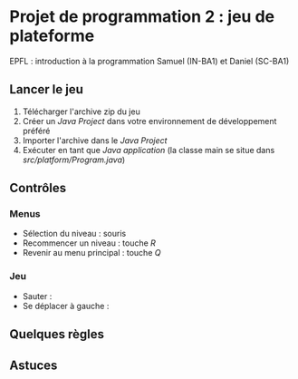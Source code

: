 Projet de programmation 2 : jeu de plateforme
=============================================
EPFL : introduction à la programmation
Samuel (IN-BA1) et Daniel (SC-BA1)

Lancer le jeu
-------------
1. Télécharger l'archive zip du jeu
2. Créer un _Java Project_ dans votre environnement de développement préféré
3. Importer l'archive dans le _Java Project_ 
4. Exécuter en tant que _Java application_ (la classe main se situe dans _src/platform/Program.java_)

Contrôles
---------
### Menus
- Sélection du niveau : souris
- Recommencer un niveau : touche _R_
- Revenir au menu principal : touche _Q_
### Jeu
- Sauter :
- Se déplacer à gauche :

Quelques règles
---------------

Astuces
-------

